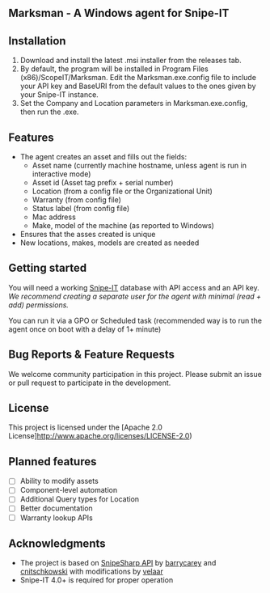 ## Marksman - A Windows agent for Snipe-IT

## Installation
1. Download and install the latest .msi installer from the releases tab.
2. By default, the program will be installed in Program Files (x86)/ScopeIT/Marksman. Edit the Marksman.exe.config file to include your API key and BaseURI from the default values to the ones given by your Snipe-IT instance.
3. Set the Company and Location parameters in Marksman.exe.config, then run the .exe.

## Features
* The agent creates an asset and fills out the fields:
  - Asset name (currently machine hostname, unless agent is run in interactive mode)
  - Asset id (Asset tag prefix + serial number)
  - Location (from a config file or the Organizational Unit)
  - Warranty (from config file)
  - Status label (from config file)
  - Mac address
  - Make, model of the machine (as reported to Windows)
* Ensures that the asses created is unique
* New locations, makes, models are created as needed


## Getting started
You will need a working [Snipe-IT](https://snipeitapp.com/) database with API access and an API key. 
*We recommend creating a separate user for the agent with minimal (read + add) permissions.*

You can run it via a GPO or Scheduled task (recommended way is to run the agent once on boot with a delay of 1+ minute)


## Bug Reports & Feature Requests
We welcome community participation in this project. Please submit an issue or pull request to participate in the development. 

## License
This project is licensed under the [Apache 2.0 License]http://www.apache.org/licenses/LICENSE-2.0)

## Planned features
- [ ] Ability to modify assets
- [ ] Component-level automation
- [ ] Additional Query types for Location
- [ ] Better documentation
- [ ] Warranty lookup APIs

## Acknowledgments
 * The project is based on [SnipeSharp API](https://github.com/cnitschkowski/SnipeSharp) by [barrycarey](https://github.com/barrycarey) and [cnitschkowski](https://github.com/cnitschkowski) with modifications by [velaar](https://github.com/velaar)
 * Snipe-IT 4.0+ is required for proper operation
